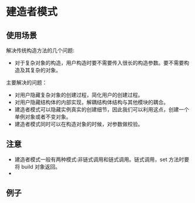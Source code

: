 # 建造者模式

## 使用场景

解决传统构造方法的几个问题:

- 对于复杂对象的构造，用户构造时要不需要传入很长的构造参数。要不需要构造及其复杂的对象。

主要解决的问题：

- 对用户隐藏复杂对象的创建过程，简化用户的创建过程。
- 对用户隐藏结构体的内部实现，解耦结构体结构与其他模块的耦合。
- 建造者模式可以隐藏实例真实的创建细节，因此我们可以利用这点，创建一个单例对象或者不变对象。
- 建造者模式同时可以在构造对象的时候，对参数做校验。

## 注意

- 建造者模式一般有两种模式:非链式调用和链式调用。链式调用，set 方法时要将 build 对象返回。
-

## 例子
